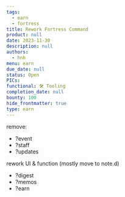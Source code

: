 ```yaml
---
tags:
  - earn
  - fortress
title: Rework Fortress Command
product: null
date: 2023-11-30
description: null
authors:
  - hnh
menu: earn
due_date: null
status: Open
PICs:
functional: 🛠️ Tooling
completion_date: null
bounty: 100
hide_frontmatter: true
type: earn
---
```


remove:

- ?event
- ?staff
- ?updates

rework UI & function (mostly move to note.d)

- ?digest
- ?memos
- ?earn
